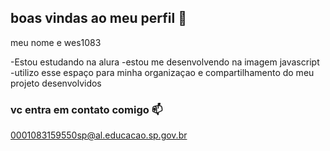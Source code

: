 ## boas vindas ao meu perfil 🖤

meu nome e wes1083

-Estou estudando na alura
-estou me desenvolvendo  na imagem javascript
-utilizo esse espaço para minha organizaçao e compartilhamento do meu projeto desenvolvidos

### vc entra em contato comigo 📫

0001083159550sp@al.educacao.sp.gov.br

